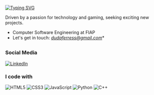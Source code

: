 [![Typing SVG](https://readme-typing-svg.demolab.com?font=Montserrat&size=35&pause=500&color=D98997&random=false&width=435&lines=Hi!+I'm+Maria+Eduarda)](https://git.io/typing-svg)


Driven by a passion for technology and gaming, seeking exciting new projects.
- Computer Software Engineering at FIAP
- Let's get in touch: *dudaferress@gmail.com**

##

### Social Media

[![LinkedIn](https://img.shields.io/badge/-LinkedIn-7F4C55?style=for-the-badge&logo=linkedin&logoColor=FFF)](https://www.linkedin.com/in/mariaeduardaferres/)

### I code with
![HTML5](https://img.shields.io/badge/html5-472B30.svg?style=for-the-badge&logo=html5&logoColor=white) 
![CSS3](https://img.shields.io/badge/css3-6B4047.svg?style=for-the-badge&logo=css3&logoColor=white)
![JavaScript](https://img.shields.io/badge/javascript-8A535C.svg?style=for-the-badge&logo=javascript&logoColor=white)
![Python](https://img.shields.io/badge/python-9E5F69?style=for-the-badge&logo=python&logoColor=white)
![C++](https://img.shields.io/badge/C%2B%2B-BD717E?style=for-the-badge&logo=c%2B%2B&logoColor=white)

